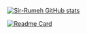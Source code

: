 [![Sir-Rumeh GitHub stats](https://github-readme-stats.vercel.app/api/pin?username=Sir-Rumeh&count_private=true&show_icons=true&theme=radical)](https://github.com/Sir-Rumeh/github-readme-stats)

[![Readme Card](https://github-readme-stats.vercel.app/api/pin/?username=Sir-Rumeh&repo=github-readme-stats)](https://github.com/Sir-Rumeh/github-readme-stats)
